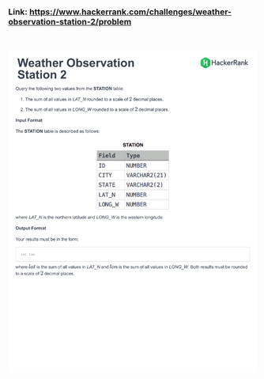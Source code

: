 ### Link: https://www.hackerrank.com/challenges/weather-observation-station-2/problem

&nbsp;

![](weather-observation-station-2-English-1.png)
